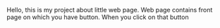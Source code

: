 Hello, this is my project about little web page. Web page contains front page on which you have button. When you click on that button 
